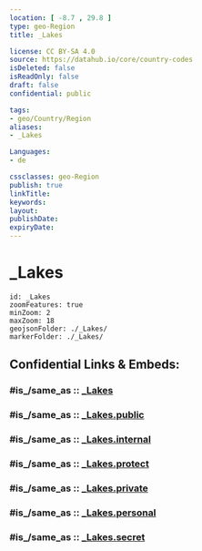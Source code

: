 ```yaml
---
location: [ -8.7 , 29.8 ] 
type: geo-Region
title: _Lakes

license: CC BY-SA 4.0
source: https://datahub.io/core/country-codes
isDeleted: false
isReadOnly: false
draft: false
confidential: public

tags:
- geo/Country/Region
aliases:
- _Lakes

Languages:
- de

cssclasses: geo-Region
publish: true
linkTitle: 
keywords: 
layout: 
publishDate: 
expiryDate: 
---
```


# _Lakes

```leaflet
id: _Lakes
zoomFeatures: true 
minZoom: 2 
maxZoom: 18
geojsonFolder: ./_Lakes/
markerFolder: ./_Lakes/
```


## Confidential Links & Embeds: 

### #is_/same_as :: [_Lakes](/_Standards/Earth/Continent/Africa/Africa~Central/Zambia/Provinces~Zambia/Zambia~Northern/_Lakes.md) 

### #is_/same_as :: [_Lakes.public](/_public/Earth/Continent/Africa/Africa~Central/Zambia/Provinces~Zambia/Zambia~Northern/_Lakes.public.md) 

### #is_/same_as :: [_Lakes.internal](/_internal/Earth/Continent/Africa/Africa~Central/Zambia/Provinces~Zambia/Zambia~Northern/_Lakes.internal.md) 

### #is_/same_as :: [_Lakes.protect](/_protect/Earth/Continent/Africa/Africa~Central/Zambia/Provinces~Zambia/Zambia~Northern/_Lakes.protect.md) 

### #is_/same_as :: [_Lakes.private](/_private/Earth/Continent/Africa/Africa~Central/Zambia/Provinces~Zambia/Zambia~Northern/_Lakes.private.md) 

### #is_/same_as :: [_Lakes.personal](/_personal/Earth/Continent/Africa/Africa~Central/Zambia/Provinces~Zambia/Zambia~Northern/_Lakes.personal.md) 

### #is_/same_as :: [_Lakes.secret](/_secret/Earth/Continent/Africa/Africa~Central/Zambia/Provinces~Zambia/Zambia~Northern/_Lakes.secret.md)

